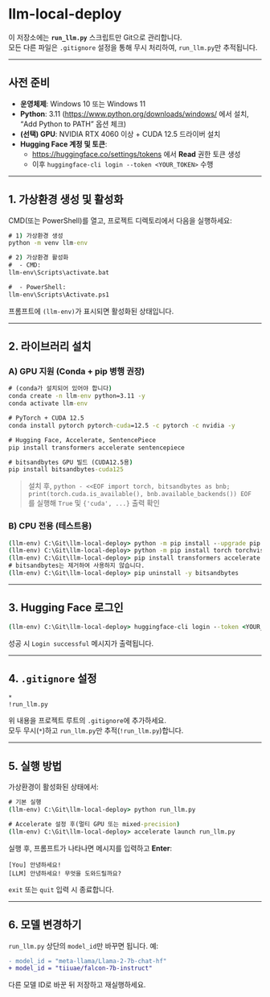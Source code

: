 # llm-local-deploy

이 저장소에는 **`run_llm.py`** 스크립트만 Git으로 관리합니다.  
모든 다른 파일은 `.gitignore` 설정을 통해 무시 처리하여, `run_llm.py`만 추적됩니다.

---

## 사전 준비

- **운영체제**: Windows 10 또는 Windows 11  
- **Python**: 3.11 (https://www.python.org/downloads/windows/ 에서 설치, “Add Python to PATH” 옵션 체크)  
- **(선택) GPU**: NVIDIA RTX 4060 이상 + CUDA 12.5 드라이버 설치  
- **Hugging Face 계정 및 토큰**:  
  - https://huggingface.co/settings/tokens 에서 **Read** 권한 토큰 생성  
  - 이후 `huggingface-cli login --token <YOUR_TOKEN>` 수행

---

## 1. 가상환경 생성 및 활성화

CMD(또는 PowerShell)를 열고, 프로젝트 디렉토리에서 다음을 실행하세요:

```bat
# 1) 가상환경 생성
python -m venv llm-env

# 2) 가상환경 활성화
#  - CMD:
llm-env\Scripts\activate.bat

#  - PowerShell:
llm-env\Scripts\Activate.ps1
```

프롬프트에 `(llm-env)`가 표시되면 활성화된 상태입니다.

---

## 2. 라이브러리 설치

### A) GPU 지원 (Conda + pip 병행 권장)

```bat
# (conda가 설치되어 있어야 합니다)
conda create -n llm-env python=3.11 -y
conda activate llm-env

# PyTorch + CUDA 12.5
conda install pytorch pytorch-cuda=12.5 -c pytorch -c nvidia -y

# Hugging Face, Accelerate, SentencePiece
pip install transformers accelerate sentencepiece

# bitsandbytes GPU 빌드 (CUDA12.5용)
pip install bitsandbytes-cuda125
```

> 설치 후, `python - <<EOF
import torch, bitsandbytes as bnb; print(torch.cuda.is_available(), bnb.available_backends())
EOF`  
> 를 실행해 `True` 및 `{'cuda', ...}` 출력 확인

### B) CPU 전용 (테스트용)

```bat
(llm-env) C:\Git\llm-local-deploy> python -m pip install --upgrade pip
(llm-env) C:\Git\llm-local-deploy> python -m pip install torch torchvision torchaudio --extra-index-url https://download.pytorch.org/whl/cu125 --trusted-host download.pytorch.org
(llm-env) C:\Git\llm-local-deploy> pip install transformers accelerate sentencepiece
# bitsandbytes는 제거하여 사용하지 않습니다.
(llm-env) C:\Git\llm-local-deploy> pip uninstall -y bitsandbytes
```

---

## 3. Hugging Face 로그인

```bat
(llm-env) C:\Git\llm-local-deploy> huggingface-cli login --token <YOUR_TOKEN>
```

성공 시 `Login successful` 메시지가 출력됩니다.

---

## 4. `.gitignore` 설정

```gitignore
*
!run_llm.py
```

위 내용을 프로젝트 루트의 `.gitignore`에 추가하세요.  
모두 무시(`*`)하고 `run_llm.py`만 추적(`!run_llm.py`)합니다.

---

## 5. 실행 방법

가상환경이 활성화된 상태에서:

```bat
# 기본 실행
(llm-env) C:\Git\llm-local-deploy> python run_llm.py

# Accelerate 설정 후(멀티 GPU 또는 mixed-precision)
(llm-env) C:\Git\llm-local-deploy> accelerate launch run_llm.py
```

실행 후, 프롬프트가 나타나면 메시지를 입력하고 **Enter**:

```
[You] 안녕하세요!
[LLM] 안녕하세요! 무엇을 도와드릴까요?
```

`exit` 또는 `quit` 입력 시 종료합니다.

---

## 6. 모델 변경하기

`run_llm.py` 상단의 `model_id`만 바꾸면 됩니다. 예:

```diff
- model_id = "meta-llama/Llama-2-7b-chat-hf"
+ model_id = "tiiuae/falcon-7b-instruct"
```

다른 모델 ID로 바꾼 뒤 저장하고 재실행하세요.
